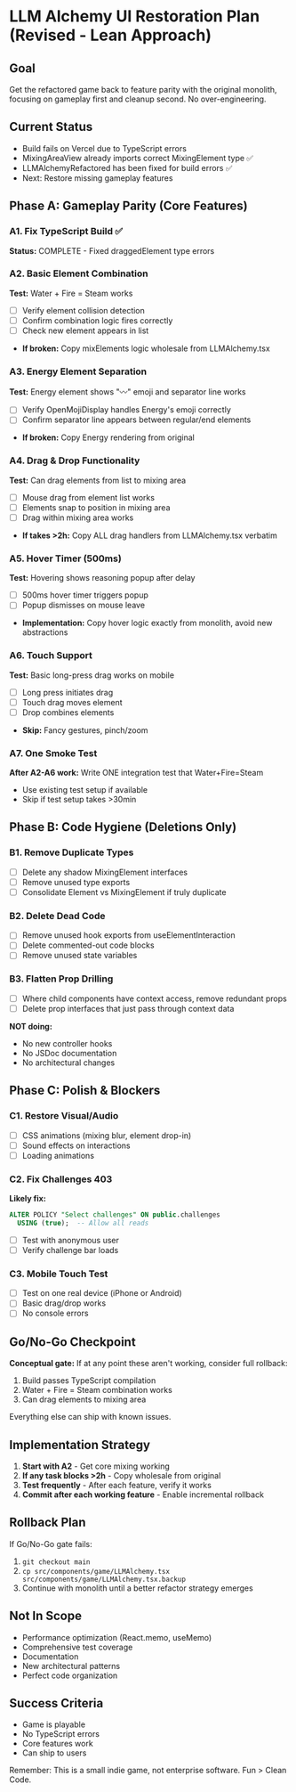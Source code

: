 # LLM Alchemy UI Restoration Plan (Revised - Lean Approach)

## Goal
Get the refactored game back to feature parity with the original monolith, focusing on gameplay first and cleanup second. No over-engineering.

## Current Status
- Build fails on Vercel due to TypeScript errors
- MixingAreaView already imports correct MixingElement type ✅
- LLMAlchemyRefactored has been fixed for build errors ✅
- Next: Restore missing gameplay features

## Phase A: Gameplay Parity (Core Features)

### A1. Fix TypeScript Build ✅
**Status:** COMPLETE - Fixed draggedElement type errors

### A2. Basic Element Combination
**Test:** Water + Fire = Steam works
- [ ] Verify element collision detection 
- [ ] Confirm combination logic fires correctly
- [ ] Check new element appears in list
- **If broken:** Copy mixElements logic wholesale from LLMAlchemy.tsx

### A3. Energy Element Separation
**Test:** Energy element shows "〰️" emoji and separator line works
- [ ] Verify OpenMojiDisplay handles Energy's emoji correctly
- [ ] Confirm separator line appears between regular/end elements
- **If broken:** Copy Energy rendering from original

### A4. Drag & Drop Functionality
**Test:** Can drag elements from list to mixing area
- [ ] Mouse drag from element list works
- [ ] Elements snap to position in mixing area
- [ ] Drag within mixing area works
- **If takes >2h:** Copy ALL drag handlers from LLMAlchemy.tsx verbatim

### A5. Hover Timer (500ms)
**Test:** Hovering shows reasoning popup after delay
- [ ] 500ms hover timer triggers popup
- [ ] Popup dismisses on mouse leave
- **Implementation:** Copy hover logic exactly from monolith, avoid new abstractions

### A6. Touch Support
**Test:** Basic long-press drag works on mobile
- [ ] Long press initiates drag
- [ ] Touch drag moves element
- [ ] Drop combines elements
- **Skip:** Fancy gestures, pinch/zoom

### A7. One Smoke Test
**After A2-A6 work:** Write ONE integration test that Water+Fire=Steam
- Use existing test setup if available
- Skip if test setup takes >30min

## Phase B: Code Hygiene (Deletions Only)

### B1. Remove Duplicate Types
- [ ] Delete any shadow MixingElement interfaces
- [ ] Remove unused type exports
- [ ] Consolidate Element vs MixingElement if truly duplicate

### B2. Delete Dead Code
- [ ] Remove unused hook exports from useElementInteraction
- [ ] Delete commented-out code blocks
- [ ] Remove unused state variables

### B3. Flatten Prop Drilling
- [ ] Where child components have context access, remove redundant props
- [ ] Delete prop interfaces that just pass through context data

**NOT doing:**
- No new controller hooks
- No JSDoc documentation
- No architectural changes

## Phase C: Polish & Blockers

### C1. Restore Visual/Audio
- [ ] CSS animations (mixing blur, element drop-in)
- [ ] Sound effects on interactions
- [ ] Loading animations

### C2. Fix Challenges 403
**Likely fix:** 
```sql
ALTER POLICY "Select challenges" ON public.challenges
  USING (true);  -- Allow all reads
```
- [ ] Test with anonymous user
- [ ] Verify challenge bar loads

### C3. Mobile Touch Test
- [ ] Test on one real device (iPhone or Android)
- [ ] Basic drag/drop works
- [ ] No console errors

## Go/No-Go Checkpoint

**Conceptual gate:** If at any point these aren't working, consider full rollback:
1. Build passes TypeScript compilation
2. Water + Fire = Steam combination works
3. Can drag elements to mixing area

Everything else can ship with known issues.

## Implementation Strategy

1. **Start with A2** - Get core mixing working
2. **If any task blocks >2h** - Copy wholesale from original
3. **Test frequently** - After each feature, verify it works
4. **Commit after each working feature** - Enable incremental rollback

## Rollback Plan

If Go/No-Go gate fails:
1. `git checkout main`
2. `cp src/components/game/LLMAlchemy.tsx src/components/game/LLMAlchemy.tsx.backup`
3. Continue with monolith until a better refactor strategy emerges

## Not In Scope
- Performance optimization (React.memo, useMemo)
- Comprehensive test coverage  
- Documentation
- New architectural patterns
- Perfect code organization

## Success Criteria
- Game is playable
- No TypeScript errors
- Core features work
- Can ship to users

Remember: This is a small indie game, not enterprise software. Fun > Clean Code.
